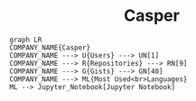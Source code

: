 <h1 align="center">Casper</h1>

```mermaid
graph LR
COMPANY_NAME{Casper}
COMPANY_NAME ---> U{Users} ---> UN[1]
COMPANY_NAME ---> R{Repositories} ---> RN[9]
COMPANY_NAME ---> G{Gists} ---> GN[40]
COMPANY_NAME ---> ML{Most Used<br>Languages}
ML --> Jupyter_Notebook[Jupyter Notebook]
```
